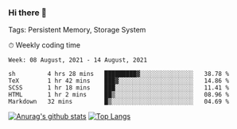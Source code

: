 ### Hi there 👋

Tags: Persistent Memory, Storage System

<!--

[![Anurag's github stats](https://github-readme-stats.vercel.app/api?username=wwyf)](https://github.com/anuraghazra/github-readme-stats)

[![Anurag's github stats](https://github-readme-stats.vercel.app/api?username=wwyf&count_private=true)](https://github.com/anuraghazra/github-readme-stats)


[![Top Langs](https://github-readme-stats.vercel.app/api/top-langs/?username=wwyf&count_private=true&&hide=jupyter%20notebook,html)](https://github.com/anuraghazra/github-readme-stats)



-->


⏱ Weekly coding time

<!--START_SECTION:waka-->
```text
Week: 08 August, 2021 - 14 August, 2021

sh         4 hrs 28 mins   █████████▓░░░░░░░░░░░░░░░   38.78 % 
TeX        1 hr 42 mins    ███▓░░░░░░░░░░░░░░░░░░░░░   14.86 % 
SCSS       1 hr 18 mins    ███░░░░░░░░░░░░░░░░░░░░░░   11.41 % 
HTML       1 hr 2 mins     ██▒░░░░░░░░░░░░░░░░░░░░░░   08.96 % 
Markdown   32 mins         █▒░░░░░░░░░░░░░░░░░░░░░░░   04.69 % 
```
<!--END_SECTION:waka-->



[![Anurag's github stats](https://github-readme-stats.vercel.app/api?username=wwyf&count_private=true&show_icons=true&hide_border=true)](https://github.com/anuraghazra/github-readme-stats) [![Top Langs](https://github-readme-stats.vercel.app/api/top-langs/?username=wwyf&count_private=true&hide=jupyter%20notebook,html,OpenEdge%20ABL&langs_count=10&layout=compact&hide_border=true)](https://github.com/anuraghazra/github-readme-stats)

<!--

[![willianrod's wakatime stats](https://github-readme-stats.vercel.app/api/wakatime?username=wwyf)](https://github.com/anuraghazra/github-readme-stats)


-->

